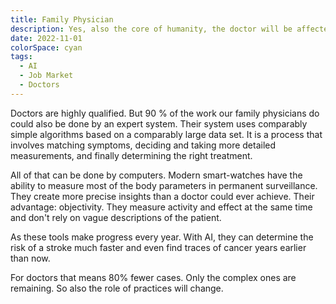 ```yaml
---
title: Family Physician
description: Yes, also the core of humanity, the doctor will be affected by AI
date: 2022-11-01
colorSpace: cyan
tags:
  - AI
  - Job Market
  - Doctors
---
```


Doctors are highly qualified. But 90 % of the work our family physicians do
could also be done by an expert system. Their system uses comparably simple
algorithms based on a comparably large data set. It is a process that involves
matching symptoms, deciding and taking more detailed measurements, and finally
determining the right treatment.

All of that can be done by computers. Modern smart-watches have the ability to
measure most of the body parameters in permanent surveillance. They create more
precise insights than a doctor could ever achieve. Their advantage: objectivity.
They measure activity and effect at the same time and don't rely on vague
descriptions of the patient.

As these tools make progress every year. With AI, they can determine the risk of
a stroke much faster and even find traces of cancer years earlier than now.

For doctors that means 80% fewer cases. Only the complex ones are remaining. So
also the role of practices will change.
